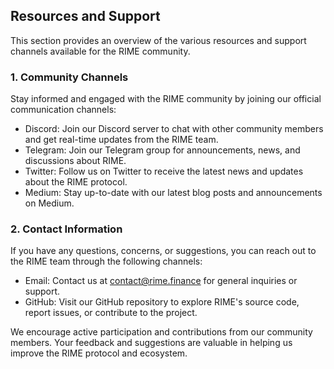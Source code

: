 ## Resources and Support

This section provides an overview of the various resources and support channels available for the RIME community.

### 1. Community Channels

Stay informed and engaged with the RIME community by joining our official communication channels:

- Discord: Join our Discord server to chat with other community members and get real-time updates from the RIME team.
- Telegram: Join our Telegram group for announcements, news, and discussions about RIME.
- Twitter: Follow us on Twitter to receive the latest news and updates about the RIME protocol.
- Medium: Stay up-to-date with our latest blog posts and announcements on Medium.

### 2. Contact Information

If you have any questions, concerns, or suggestions, you can reach out to the RIME team through the following channels:

- Email: Contact us at [contact@rime.finance](mailto:contact@rime.finance) for general inquiries or support.
- GitHub: Visit our GitHub repository to explore RIME's source code, report issues, or contribute to the project.

We encourage active participation and contributions from our community members. Your feedback and suggestions are valuable in helping us improve the RIME protocol and ecosystem.
